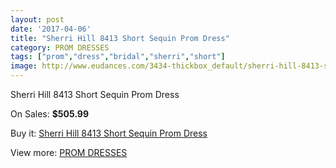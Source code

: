 ```yaml
---
layout: post
date: '2017-04-06'
title: "Sherri Hill 8413 Short Sequin Prom Dress"
category: PROM DRESSES
tags: ["prom","dress","bridal","sherri","short"]
image: http://www.eudances.com/3434-thickbox_default/sherri-hill-8413-short-sequin-prom-dress.jpg
---
```

Sherri Hill 8413 Short Sequin Prom Dress

On Sales: **$505.99**
<a href="https://www.eudances.com/en/prom-dresses/1163-sherri-hill-8413-short-sequin-prom-dress.html"><amp-img layout="responsive" width="600" height="600" src="//www.eudances.com/3434-thickbox_default/sherri-hill-8413-short-sequin-prom-dress.jpg" alt="Sherri Hill 8413 Short Sequin Prom Dress 0" /></a>
<a href="https://www.eudances.com/en/prom-dresses/1163-sherri-hill-8413-short-sequin-prom-dress.html"><amp-img layout="responsive" width="600" height="600" src="//www.eudances.com/3437-thickbox_default/sherri-hill-8413-short-sequin-prom-dress.jpg" alt="Sherri Hill 8413 Short Sequin Prom Dress 1" /></a>
<a href="https://www.eudances.com/en/prom-dresses/1163-sherri-hill-8413-short-sequin-prom-dress.html"><amp-img layout="responsive" width="600" height="600" src="//www.eudances.com/3436-thickbox_default/sherri-hill-8413-short-sequin-prom-dress.jpg" alt="Sherri Hill 8413 Short Sequin Prom Dress 2" /></a>
<a href="https://www.eudances.com/en/prom-dresses/1163-sherri-hill-8413-short-sequin-prom-dress.html"><amp-img layout="responsive" width="600" height="600" src="//www.eudances.com/3435-thickbox_default/sherri-hill-8413-short-sequin-prom-dress.jpg" alt="Sherri Hill 8413 Short Sequin Prom Dress 3" /></a>

Buy it: [Sherri Hill 8413 Short Sequin Prom Dress](https://www.eudances.com/en/prom-dresses/1163-sherri-hill-8413-short-sequin-prom-dress.html "Sherri Hill 8413 Short Sequin Prom Dress")

View more: [PROM DRESSES](https://www.eudances.com/en/13-prom-dresses "PROM DRESSES")